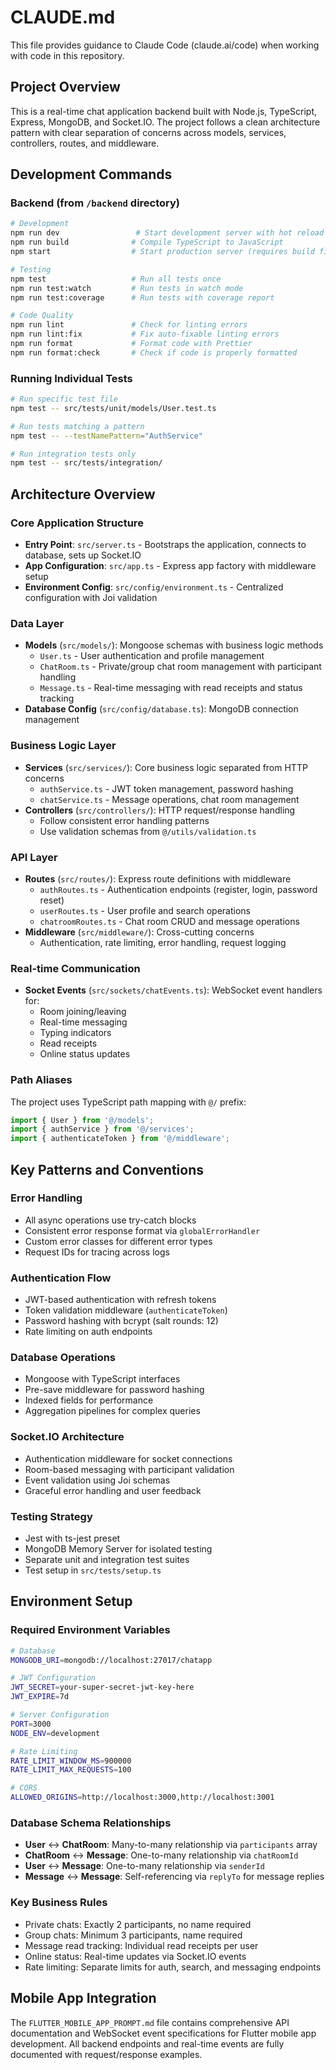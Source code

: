 # CLAUDE.md

This file provides guidance to Claude Code (claude.ai/code) when working with code in this repository.

## Project Overview

This is a real-time chat application backend built with Node.js, TypeScript, Express, MongoDB, and Socket.IO. The project follows a clean architecture pattern with clear separation of concerns across models, services, controllers, routes, and middleware.

## Development Commands

### Backend (from `/backend` directory)
```bash
# Development
npm run dev                 # Start development server with hot reload
npm run build              # Compile TypeScript to JavaScript
npm start                  # Start production server (requires build first)

# Testing
npm test                   # Run all tests once
npm run test:watch         # Run tests in watch mode
npm run test:coverage      # Run tests with coverage report

# Code Quality
npm run lint               # Check for linting errors
npm run lint:fix           # Fix auto-fixable linting errors
npm run format             # Format code with Prettier
npm run format:check       # Check if code is properly formatted
```

### Running Individual Tests
```bash
# Run specific test file
npm test -- src/tests/unit/models/User.test.ts

# Run tests matching a pattern
npm test -- --testNamePattern="AuthService"

# Run integration tests only
npm test -- src/tests/integration/
```

## Architecture Overview

### Core Application Structure
- **Entry Point**: `src/server.ts` - Bootstraps the application, connects to database, sets up Socket.IO
- **App Configuration**: `src/app.ts` - Express app factory with middleware setup
- **Environment Config**: `src/config/environment.ts` - Centralized configuration with Joi validation

### Data Layer
- **Models** (`src/models/`): Mongoose schemas with business logic methods
  - `User.ts` - User authentication and profile management
  - `ChatRoom.ts` - Private/group chat room management with participant handling
  - `Message.ts` - Real-time messaging with read receipts and status tracking
- **Database Config** (`src/config/database.ts`): MongoDB connection management

### Business Logic Layer
- **Services** (`src/services/`): Core business logic separated from HTTP concerns
  - `authService.ts` - JWT token management, password hashing
  - `chatService.ts` - Message operations, chat room management
- **Controllers** (`src/controllers/`): HTTP request/response handling
  - Follow consistent error handling patterns
  - Use validation schemas from `@/utils/validation.ts`

### API Layer
- **Routes** (`src/routes/`): Express route definitions with middleware
  - `authRoutes.ts` - Authentication endpoints (register, login, password reset)
  - `userRoutes.ts` - User profile and search operations
  - `chatroomRoutes.ts` - Chat room CRUD and message operations
- **Middleware** (`src/middleware/`): Cross-cutting concerns
  - Authentication, rate limiting, error handling, request logging

### Real-time Communication
- **Socket Events** (`src/sockets/chatEvents.ts`): WebSocket event handlers for:
  - Room joining/leaving
  - Real-time messaging
  - Typing indicators
  - Read receipts
  - Online status updates

### Path Aliases
The project uses TypeScript path mapping with `@/` prefix:
```typescript
import { User } from '@/models';
import { authService } from '@/services';
import { authenticateToken } from '@/middleware';
```

## Key Patterns and Conventions

### Error Handling
- All async operations use try-catch blocks
- Consistent error response format via `globalErrorHandler`
- Custom error classes for different error types
- Request IDs for tracing across logs

### Authentication Flow
- JWT-based authentication with refresh tokens
- Token validation middleware (`authenticateToken`)
- Password hashing with bcrypt (salt rounds: 12)
- Rate limiting on auth endpoints

### Database Operations
- Mongoose with TypeScript interfaces
- Pre-save middleware for password hashing
- Indexed fields for performance
- Aggregation pipelines for complex queries

### Socket.IO Architecture
- Authentication middleware for socket connections
- Room-based messaging with participant validation
- Event validation using Joi schemas
- Graceful error handling and user feedback

### Testing Strategy
- Jest with ts-jest preset
- MongoDB Memory Server for isolated testing
- Separate unit and integration test suites
- Test setup in `src/tests/setup.ts`

## Environment Setup

### Required Environment Variables
```bash
# Database
MONGODB_URI=mongodb://localhost:27017/chatapp

# JWT Configuration
JWT_SECRET=your-super-secret-jwt-key-here
JWT_EXPIRE=7d

# Server Configuration
PORT=3000
NODE_ENV=development

# Rate Limiting
RATE_LIMIT_WINDOW_MS=900000
RATE_LIMIT_MAX_REQUESTS=100

# CORS
ALLOWED_ORIGINS=http://localhost:3000,http://localhost:3001
```

### Database Schema Relationships
- **User** ↔ **ChatRoom**: Many-to-many relationship via `participants` array
- **ChatRoom** ↔ **Message**: One-to-many relationship via `chatRoomId`
- **User** ↔ **Message**: One-to-many relationship via `senderId`
- **Message** ↔ **Message**: Self-referencing via `replyTo` for message replies

### Key Business Rules
- Private chats: Exactly 2 participants, no name required
- Group chats: Minimum 3 participants, name required
- Message read tracking: Individual read receipts per user
- Online status: Real-time updates via Socket.IO events
- Rate limiting: Separate limits for auth, search, and messaging endpoints

## Mobile App Integration
The `FLUTTER_MOBILE_APP_PROMPT.md` file contains comprehensive API documentation and WebSocket event specifications for Flutter mobile app development. All backend endpoints and real-time events are fully documented with request/response examples.